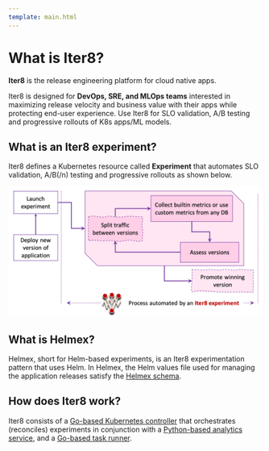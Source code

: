 ```yaml
---
template: main.html
---
```


# What is Iter8?

**Iter8** is the release engineering platform for cloud native apps.

Iter8 is designed for **DevOps, SRE, and MLOps teams** interested in maximizing release velocity and business value with their apps while protecting end-user experience. Use Iter8 for SLO validation, A/B testing and progressive rollouts of K8s apps/ML models.

## What is an Iter8 experiment?
Iter8 defines a Kubernetes resource called **Experiment** that automates SLO validation, A/B(/n) testing and progressive rollouts as shown below.

![Process automated by an Iter8 experiment](../images/whatisiter8.png)

## What is Helmex?
Helmex, short for Helm-based experiments, is an Iter8 experimentation pattern that uses Helm. In Helmex, the Helm values file used for managing the application releases satisfy the [Helmex schema](../reference/helmex-schema.md).

## How does Iter8 work?

Iter8 consists of a [Go-based Kubernetes controller](https://github.com/iter8-tools/etc3) that orchestrates (reconciles) experiments in conjunction with a [Python-based analytics service](https://github.com/iter8-tools/iter8-analytics), and a [Go-based task runner](https://github.com/iter8-tools/handler).
